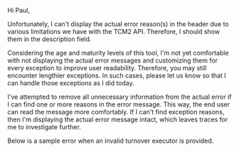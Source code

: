 Hi Paul,

Unfortunately, I can't display the actual error reason(s) in the header due to various limitations we have with the TCM2 API. Therefore, I should show them in the description field.

Considering the age and maturity levels of this tool, I'm not yet comfortable with not displaying the actual error messages and customizing them for every exception to improve user readability. Therefore, you may still encounter lengthier exceptions. In such cases, please let us know so that I can handle those exceptions as I did today.

I've attempted to remove all unnecessary information from the actual error if I can find one or more reasons in the error message. This way, the end user can read the message more comfortably. If I can't find exception reasons, then I'm displaying the actual error message intact, which leaves traces for me to investigate further.

Below is a sample error when an invalid turnover executor is provided.